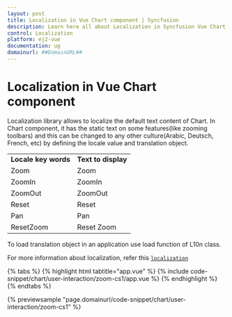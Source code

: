 ```yaml
---
layout: post
title: Localization in Vue Chart component | Syncfusion
description: Learn here all about Localization in Syncfusion Vue Chart component of Syncfusion Essential JS 2 and more.
control: Localization 
platform: ej2-vue
documentation: ug
domainurl: ##DomainURL##
---
```


# Localization in Vue Chart component

Localization library allows to localize the default text content of Chart. In Chart component,
it has the static text on some features(like zooming toolbars)
and this can be changed to any other culture(Arabic, Deutsch, French, etc) by defining the locale value and translation object.

<!-- markdownlint-disable MD033 -->

<table>
<tr>
<td><b>Locale key words</b></td>
<td><b>Text to display</b></td>
</tr>
<tr>
<td>Zoom</td>
<td>Zoom</td>
</tr>
<tr>
<td>ZoomIn</td>
<td>ZoomIn</td>
</tr>
<tr>
<td>ZoomOut</td>
<td>ZoomOut</td>
</tr>
<tr>
<td>Reset</td>
<td>Reset</td>
</tr>
<tr>
<td>Pan</td>
<td>Pan</td>
</tr>
<tr>
<td>ResetZoom</td>
<td>Reset Zoom</td>
</tr>
</table>

To load translation object in an application use load function of L10n class.

For more information about localization, refer this
[`localization`](http://ej2.syncfusion.com/angular/documentation/base/localization.html)

{% tabs %}
{% highlight html tabtitle="app.vue" %}
{% include code-snippet/chart/user-interaction/zoom-cs1/app.vue %}
{% endhighlight %}
{% endtabs %}
        
{% previewsample "page.domainurl/code-snippet/chart/user-interaction/zoom-cs1" %}